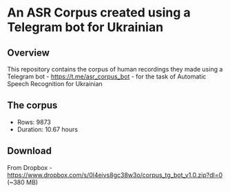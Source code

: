 # An ASR Corpus created using a Telegram bot for Ukrainian

## Overview

This repository contains the corpus of human recordings they made using a Telegram bot - https://t.me/asr_corpus_bot - for the task of Automatic Speech Recognition for Ukrainian

## The corpus

- Rows: 9873
- Duration: 10.67 hours

## Download

From Dropbox - https://www.dropbox.com/s/0l4eivs8gc38w3o/corpus_tg_bot_v1.0.zip?dl=0 (~380 MB)
